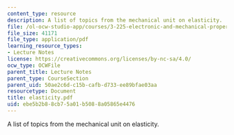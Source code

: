 ```yaml
---
content_type: resource
description: A list of topics from the mechanical unit on elasticity.
file: /ol-ocw-studio-app/courses/3-225-electronic-and-mechanical-properties-of-materials-fall-2007/ebe5b2b88cb75a01b5088a05865e4476_elasticity.pdf
file_size: 41171
file_type: application/pdf
learning_resource_types:
- Lecture Notes
license: https://creativecommons.org/licenses/by-nc-sa/4.0/
ocw_type: OCWFile
parent_title: Lecture Notes
parent_type: CourseSection
parent_uid: 50ae2c6d-c15b-cafb-d733-ee89bfae03aa
resourcetype: Document
title: elasticity.pdf
uid: ebe5b2b8-8cb7-5a01-b508-8a05865e4476
---
```

A list of topics from the mechanical unit on elasticity.